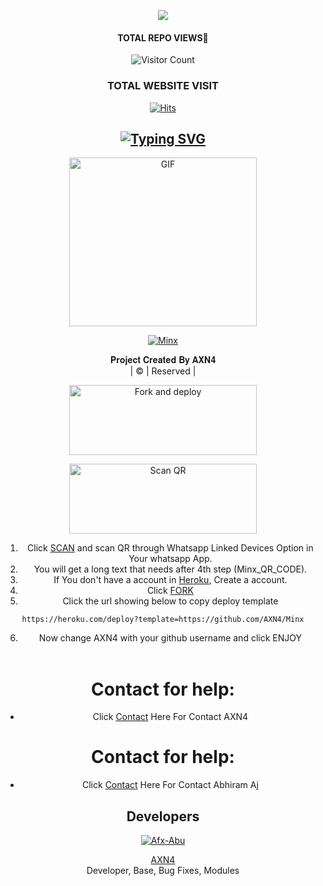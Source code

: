 <div align="center">
<div align="center">
  <p align="center">
<img src=https://i.ibb.co/nPSmv7d/dd75acba3c0361cca99b05b1e5b6d5c6.png>
</p>
 </a>
</p>


#### TOTAL REPO VIEWS📍
![Visitor Count](https://profile-counter.glitch.me/terror-boy/count.svg)
  
### TOTAL WEBSITE VISIT
  [![Hits](https://hits.seeyoufarm.com/api/count/incr/badge.svg?url=https%3A%2F%2Fwhitedevil-bot.yolasite.com&count_bg=%2379C83D&title_bg=%23030303&icon=webauthn.svg&icon_color=%23FFFAFA&title=WEBSITE+VISITORS&edge_flat=false)](https://axn4.github.io/)


## [![Typing SVG](https://readme-typing-svg.herokuapp.com?font=Rockstar-ExtraBold&color=F33A6A&lines=𝐖𝐄𝐋𝐂𝐎𝐌𝐄+𝐓𝐎+𝐌𝐢𝐧𝐱+𝐖𝐀+𝐁𝐎𝐓+𝐑𝐄𝐏𝐎.;𝘾𝙍𝙀𝘼𝙏𝙀𝘿+𝘽𝙔+𝐀𝐗𝐍𝟒+𝘼𝙉𝘿+𝐀𝐛𝐡𝐢𝐫𝐚𝐦𝐀𝐣;𝙏𝙃𝙄𝙎+𝙄𝙎+𝘼+𝘽𝙂𝙈+𝙎𝙏𝙄𝘾𝙆𝙀𝙍+𝘽𝙊𝙏;𝙒𝙄𝙏𝙃+𝙈𝙊𝙍𝙀+𝙁𝙀𝘼𝙏𝙐𝙍𝙀𝙎;𝙏𝙃𝘼𝙉𝙆𝙎+𝙁𝙊𝙍+𝙑𝙄𝙎𝙄𝙏𝙄𝙉𝙂+𝙊𝙐𝙍+𝙂𝙄𝙏)](https://git.io/typing-svg)

 </a>
</p>
<div align="center">
  <p align="center">
<img src="https://telegra.ph/file/8ba12c325bebbea840940.jpg" alt="GIF" width="300" height="270"/>
</p>

  <p align="center">
<a href="#"><img title="Minx" src="https://img.shields.io/badge/BOT-Minx-green?colorA=%23ff0000&colorB=%23017e40&style=for-the-badge"></a>
</p>
</div>
<p align="center">
𝐏𝐫𝐨𝐣𝐞𝐜𝐭 𝐂𝐫𝐞𝐚𝐭𝐞𝐝 𝐁𝐲 𝐀𝐗𝐍𝟒
    <br>
       | © |
        Reserved |
    <br> 
</p>


<a href="https://github.com/AXN4/Minx/fork"><img align="center" src="https://i.imgur.com/vUIRd80.png" alt="Fork and deploy" height="112" width="300" /></a>
<br>
<div>
<a href="https://replit.com/@Afx-Abu/Abu-Ser-Qr?v=1"><img align="center" src="https://i.imgur.com/SYoMXG2.png" alt="Scan QR" height="112" width="300" /></a>
<br>


1. Click [SCAN](https://replit.com/@Afx-Abu/ABU-SER-QR?v=1) and scan QR through Whatsapp Linked Devices Option in Your whatsapp App.
2. You will get a long text that needs after 4th step (Minx_QR_CODE).
3. If You don't have a account in [Heroku](https://signup.heroku.com/), Create a account.
4. Click [FORK](https://github.com/AXN4/Minx/fork)
5. Click the url showing below to copy deploy template
```
https://heroku.com/deploy?template=https://github.com/AXN4/Minx
``` 
6. Now change AXN4 with your github username and click ENJOY<br>
   <br>
# Contact for help:
   * Click [Contact](https://wa.me/918590451659?text=Need+Help🙂) Here For Contact AXN4
# Contact for help:
   * Click [Contact](https://wa.me/917994761437?text=Need+Help🙂) Here For Contact Abhiram Aj 
  
  
  ## Developers
  <div align="center">
    
  [![Afx-Abu](https://github.com/AXN4.png?size=100)](https://github.com/AXN4)

[AXN4](https://github.com/AXN4)        
Developer, Base, Bug Fixes, Modules
